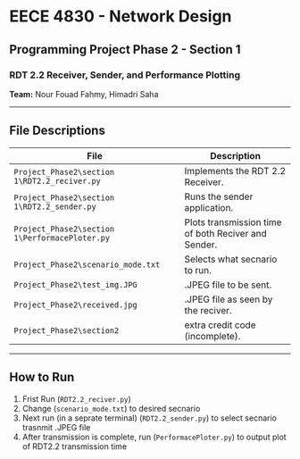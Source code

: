 # EECE 4830 - Network Design  
## Programming Project Phase 2 - Section 1
### RDT 2.2 Receiver, Sender, and Performance Plotting
**Team:** Nour Fouad Fahmy, Himadri Saha 

---

## File Descriptions
| File | Description |
|------|--------------|
| `Project_Phase2\section 1\RDT2.2_reciver.py` | Implements the  RDT 2.2 Receiver. |
| `Project_Phase2\section 1\RDT2.2_sender.py` | Runs the sender application. |
| `Project_Phase2\section 1\PerformacePloter.py` | Plots transmission time of both Reciver and Sender. |
| `Project_Phase2\scenario_mode.txt` | Selects what secnario to run. |
| `Project_Phase2\test_img.JPG` | .JPEG file to be sent. |
| `Project_Phase2\received.jpg` | .JPEG file as seen by the reciver. |
| `Project_Phase2\section2` | extra credit code (incomplete). |

---

## How to Run
1. Frist Run (`RDT2.2_reciver.py`)
2. Change (`scenario_mode.txt`) to desired secnario
3. Next run (in a seprate terminal) (`RDT2.2_sender.py`) to select secnario trasnmit .JPEG file
4. After transmission is complete, run (`PerformacePloter.py`) to output plot of RDT2.2 transmission time 

